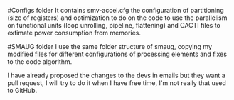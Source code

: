 #Configs folder
It contains smv-accel.cfg the configuration of partitioning (size of registers)
and optimization to do on the code to use the parallelism on functional units
(loop unrolling, pipeline, flattening) and CACTI files to extimate power
consumption from memories.

#SMAUG folder
I use the same folder structure of smaug, copying my modified files for
different configurations of processing elements and fixes to the code algorithm. 

I have already proposed the changes to the devs in emails but they want a pull 
request, I will try to do it when I have free time, I'm not really that used to 
GitHub.
